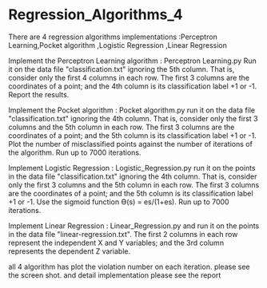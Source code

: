 # Regression_Algorithms_4
There are 4 regression algorithms implementations :Perceptron Learning,Pocket algorithm ,Logistic Regression ,Linear Regression

Implement the Perceptron Learning algorithm   :  Perceptron Learning.py
Run it on the data file "classification.txt" ignoring the 5th column.
That is, consider only the first 4 columns in each row. The first 3 columns are the coordinates of a point; 
and the 4th column is its classification label +1 or -1. Report the results.

Implement the Pocket algorithm  : Pocket algorithm.py
run it on the data file "classification.txt" ignoring the 4th column. 
That is, consider only the first 3 columns and the 5th column in each row. 
The first 3 columns are the coordinates of a point; and the 5th column is its classification label +1 or -1. 
Plot the number of misclassified points against the number of iterations of the algorithm. Run up to 7000 iterations.

Implement Logistic Regression : Logistic_Regression.py
run it on the points in the data file "classification.txt" ignoring the 4th column. 
That is, consider only the first 3 columns and the 5th column in each row. 
The first 3 columns are the coordinates of a point; and the 5th column is its classification label +1 or -1. 
Use the sigmoid function Ɵ(s) = es/(1+es). Run up to 7000 iterations.

Implement Linear Regression   :  Linear_Regression.py
and run it on the points in the data file "linear-regression.txt". 
The first 2 columns in each row represent the independent X and Y variables; 
and the 3rd column represents the dependent Z variable. 

all 4 algorithm has plot the violation number on each iteration. please see the screen shot. 
and detail implementation please see the report
